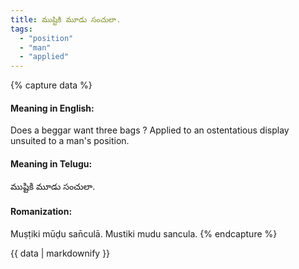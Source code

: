 ```yaml
---
title: ముష్టికి మూడు సంచులా.
tags:
  - "position"
  - "man"
  - "applied"
---
```


{% capture data %}
#### Meaning in English:
Does a beggar want three bags ?
Applied to an ostentatious display unsuited to a man's position.

#### Meaning in Telugu:
ముష్టికి మూడు సంచులా.

#### Romanization:
Muṣṭiki mūḍu san̄culā.
Mustiki mudu sancula.
{% endcapture %}

{{ data | markdownify }}

